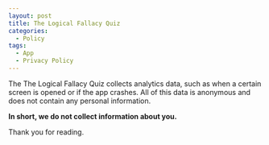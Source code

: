 ```yaml
---
layout: post
title: The Logical Fallacy Quiz
categories:
  - Policy
tags:
  - App
  - Privacy Policy
---
```


The The Logical Fallacy Quiz collects analytics data, such as when a certain screen is opened or if the app crashes.
All of this data is anonymous and does not contain any personal information.

<b>In short, we do not collect information about you. </b>


Thank you for reading.
